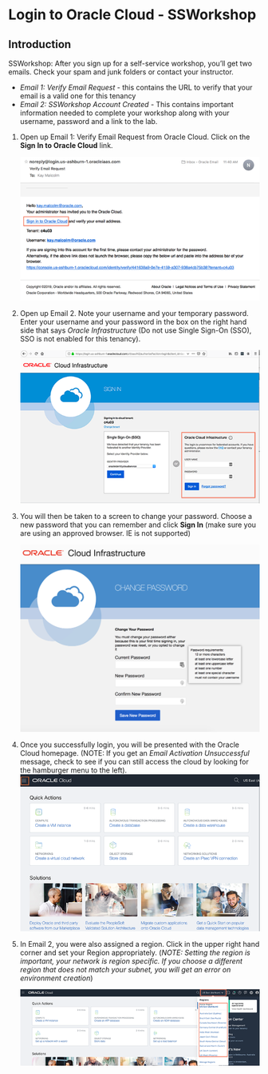 # Login to Oracle Cloud - SSWorkshop #

## Introduction
SSWorkshop:  After you sign up for a self-service workshop, you’ll get two emails.  Check your spam and junk folders or contact your instructor.
- *Email 1:  Verify Email Request* - this contains the URL to verify that your email is a valid one for this tenancy
- *Email 2: SSWorkshop Account Created* - This contains important information needed to complete your workshop along with your username, password and a link to the lab.



1.  Open up Email 1:  Verify Email Request from Oracle Cloud.  Click on the **Sign In to Oracle Cloud** link.  

    ![](./images/signin.png " ")


2.  Open up Email 2.  Note your username and your temporary password.  Enter your username and your password in the box on the right hand side that says *Oracle Infrastructure* (Do not use Single Sign-On (SSO), SSO is not enabled for this tenancy).  

    ![](./images/loginpage.png " ")
   
3. You will then be taken to a screen to change your password.  Choose a new password that you can remember and click **Sign In** (make sure you are using an approved browser.  IE is not supported)

    ![](./images/changepwd.png " ")


4. Once you successfully login, you will be presented with the Oracle Cloud homepage. (NOTE: If you get an *Email Activation Unsuccessful* message, check to see if you can still access the cloud by looking for the hamburger menu to the left). 
  ![](./images/cloud-homepage.png " ") 


5.  In Email 2, you were also assigned a region.  Click in the upper right hand corner and set your Region appropriately.   (*NOTE:  Setting the region is important, your network is region specific.  If you choose a different region that does not match your subnet, you will get an error on environment creation*) 

    ![](./images/changeregion.png " ") 
